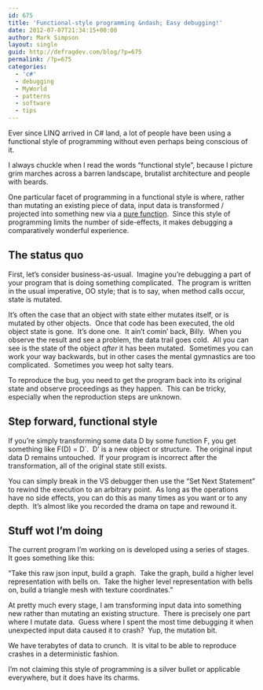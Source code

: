 ```yaml
---
id: 675
title: 'Functional-style programming &ndash; Easy debugging!'
date: 2012-07-07T21:34:15+00:00
author: Mark Simpson
layout: single
guid: http://defragdev.com/blog/?p=675
permalink: /?p=675
categories:
  - 'c#'
  - debugging
  - MyWorld
  - patterns
  - software
  - tips
---
```

Ever since LINQ arrived in C# land, a lot of people have been using a functional style of programming without even perhaps being conscious of it.&#160; 

I always chuckle when I read the words “functional style”, because I picture grim marches across a barren landscape, brutalist architecture and people with beards.&#160; 

One particular facet of programming in a functional style is where, rather than mutating an existing piece of data, input data is transformed / projected into something new via a [pure function](http://en.wikipedia.org/wiki/Pure_function).&#160; Since this style of programming limits the number of side-effects, it makes debugging a comparatively wonderful experience.&#160; 

<!--more-->

## The status quo

First, let’s consider business-as-usual.&#160; Imagine you’re debugging a part of your program that is doing something complicated.&#160; The program is written in the usual imperative, OO style; that is to say, when method calls occur, state is mutated.

It’s often the case that an object with state either mutates itself, or is mutated by other objects.&#160; Once that code has been executed, the old object state is gone.&#160; It’s done one.&#160; It ain’t comin’ back, Billy.&#160; When you observe the result and see a problem, the data trail goes cold.&#160; All you can see is the state of the object _after_ it has been mutated.&#160; Sometimes you can work your way backwards, but in other cases the mental gymnastics are too complicated.&#160; Sometimes you weep hot salty tears.

To reproduce the bug, you need to get the program back into its original state and observe proceedings as they happen.&#160; This can be tricky, especially when the reproduction steps are unknown.

## Step forward, functional style

If you’re simply transforming some data D by some function F, you get something like F(D) = D\`.&#160; D’ is a new object or structure.&#160; The original input data D remains untouched.&#160; If your program is incorrect after the transformation, all of the original state still exists.&#160; 

You can simply break in the VS debugger then use the “Set Next Statement” to rewind the execution to an arbitrary point.&#160; As long as the operations have no side effects, you can do this as many times as you want or to any depth.&#160; It’s almost like you recorded the drama on tape and rewound it.

## 

## Stuff wot I’m doing

The current program I’m working on is developed using a series of stages.&#160; It goes something like this:

“Take this raw json input, build a graph.&#160; Take the graph, build a higher level representation with bells on.&#160; Take the higher level representation with bells on, build a triangle mesh with texture coordinates.”

At pretty much every stage, I am transforming input data into something new rather than mutating an existing structure.&#160; There is precisely one part where I mutate data.&#160; Guess where I spent the most time debugging it when unexpected input data caused it to crash?&#160; Yup, the mutation bit.&#160; 

We have terabytes of data to crunch.&#160; It is vital to be able to reproduce crashes in a deterministic fashion.

I’m not claiming this style of programming is a silver bullet or applicable everywhere, but it does have its charms.